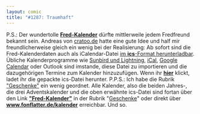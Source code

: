 ```yaml
---
layout: comic
title: "#1287: Traumhaft"
---
```


P.S.:
Der wundertolle <a href="http://www.fonflatter.de/dateien/kalender_fonflatter_2009.pdf"><strong>Fred-Kalender</strong></a> dürfte mittlerweile jedem Fredfreund bekannt sein. Andreas von <a href="http://cratoo.de">cratoo.de</a> hatte eine gute Idee und half mir freundlicherweise gleich ein wenig bei der Realisierung:
Ab sofort sind die Fred-Kalenderdaten auch als iCalendar-Datei <a href="http://www.fonflatter.de/dateien/www.fonflatter.de_Kalender_ics.zip">im <strong>ics</strong>-Format herunterladbar</a>. Übliche Kalenderprogramme wie <a href="http://www.sunbird-kalender.de/index.php">Sunbird und Lightning</a>, <a href="http://support.apple.com/downloads/iCal_1_5_5">iCal</a>, <a href="http://www.google.com/calendar/">Google Calendar</a> oder Outlook sind imstande, diese Datei zu importieren und die dazugehörigen Termine zum Kalender hinzuzufügen.
Wenn ihr <a href="http://www.fonflatter.de/dateien/www.fonflatter.de_Kalender_ics.zip"><strong>hier</strong></a> klickt, ladet ihr die gepackte ics-Datei herunter.
P.P.S.:
Ich habe die Rubrik <a href="http://www.fonflatter.de/geschenke">"Geschenke"</a> ein wenig geordnet. Alle Kalender, also die beiden Jahres-, die drei Adventskalender und die oben erwähnte ics-Datei sind fortan über den Link <a href="http://www.fonflatter.de/kalender"><strong>"Fred-Kalender"</strong></a> in der Rubrik "<a href="http://www.fonflatter.de/geschenke">Geschenke</a>" oder direkt über <a href="http://www.fonflatter.de/kalender"><strong>www.fonflatter.de/kalender</strong></a> erreichbar. 
Und so.
